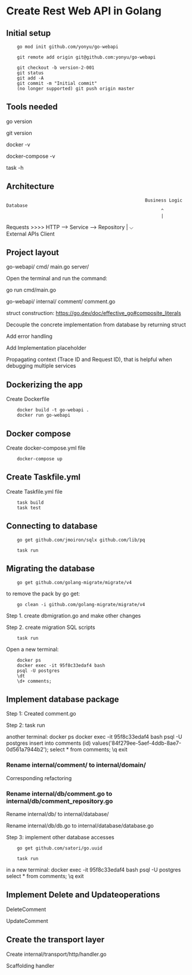 # Create Rest Web API in Golang

## Initial setup

        go mod init github.com/yonyu/go-webapi

        git remote add origin git@github.com:yonyu/go-webapi

        git checkout -b version-2-001
        git status
        git add -A
        git commit -m "Initial commit"
        (no longer supported) git push origin master

## Tools needed

go version

git version

docker -v 

docker-compose -v

task -h

## Architecture

                                                        Business Logic                       Database
                                                              ^
                                                              |
  Requests       >>>>               HTTP        -->        Service             -->           Repository
                                                              |
                                                              ⌵   
                                                         External APIs
                                                            Client

## Project layout

go-webapi/
   cmd/
       main.go
       server/

Open the terminal and run the command:         

go run cmd/main.go


go-webapi/
   internal/
        comment/
                comment.go

struct construction:
https://go.dev/doc/effective_go#composite_literals

Decouple the concrete implementation from database by returning struct

Add error handling

Add Implementation placeholder

Propagating context (Trace ID and Request ID), that is helpful when debugging multiple services

## Dockerizing the app

Create Dockerfile

        docker build -t go-webapi .
        docker run go-webapi

## Docker compose

Create docker-compose.yml file

        docker-compose up

## Create Taskfile.yml

Create Taskfile.yml file

        task build
        task test

## Connecting to database

        go get github.com/jmoiron/sqlx github.com/lib/pq

        task run

## Migrating the database

        go get github.com/golang-migrate/migrate/v4

to remove the pack by go get:

        go clean -i github.com/golang-migrate/migrate/v4

Step 1. create dbmigration.go and make other changes

Step 2. create migration SQL scripts

        task run

Open a new terminal:

        docker ps
        docker exec -it 95f8c33edaf4 bash
        psql -U postgres
        \dt
        \d+ comments;

## Implement database package

Step 1: Created comment.go

Step 2: 
        task run

another terminal:
        docker ps
        docker exec -it 95f8c33edaf4 bash
        psql -U postgres
        insert into comments (id) values('84f279ee-5aef-4ddb-8ae7-0d561a7944b2');
        select * from comments;
        \q
        exit
        
### Rename internal/comment/ to internal/domain/ 

Corresponding refactoring

### Rename internal/db/comment.go to internal/db/comment_repository.go

Rename internal/db/ to internal/database/

Rename internal/db/db.go to internal/database/database.go


Step 3: implement other database accesses

        go get github.com/satori/go.uuid

        task run

in a new terminal:
        docker exec -it 95f8c33edaf4 bash
        psql -U postgres
        select * from comments;
        \q
        exit

## Implement Delete and Updateoperations

DeleteComment

UpdateComment


## Create the transport layer

Create internal/transport/http/handler.go

Scaffolding handler

